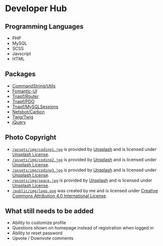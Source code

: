 # Developer Hub

## Programming Languages
* PHP
* MySQL
* SCSS
* Javscript
* HTML

## Packages
* [CommandString/Utils](https://github.com/commandstring/utils)
* [Fomantic-UI](https://fomantic-ui.com/)
* [Tnapf/Router](https://github.com/tnapf/router)
* [Tnapf/PDO](https://github.com/tnapf/pdo)
* [Tnapf/MySQLSessions](https://github.com/tnapf/mysqlsession)
* [Netsbot/Carbon](https://github.com/briannesbitt/Carbon)
* [Twig/Twig](https://github.com/twigphp/Twig)
* [jQuery](https://jquery.com/)

## Photo Copyright
* [`/assets/img/coding1.jpg`](https://unsplash.com/photos/OqtafYT5kTw) is provided by [Unsplash](https://unsplash.com) and is licensed under [Unsplash License](https://unsplash.com/license).
* [`/assets/img/coding2.jpg`](https://unsplash.com/photos/f77Bh3inUpE) is provided by [Unsplash](https://unsplash.com) and is licensed under [Unsplash License](https://unsplash.com/license).
* [`/assets/img/coding3.jpg`](https://unsplash.com/photos/SyYmXSDnJ54) is provided by [Unsplash](https://unsplash.com) and is licensed under [Unsplash License](https://unsplash.com/license).
* [`/assets/img/space.jpg`](https://unsplash.com/photos/rCbdp8VCYhQ) is provided by [Unsplash](https://unsplash.com) and is licensed under [Unsplash License](https://unsplash.com/license).
* [`/public/img/logo.png`](https://github.com/CommandString/DevHub/blob/master/public/img/logo.png) was created by me and is licensed under [Creative Commons Attribution 4.0 International License](https://creativecommons.org/licenses/by/4.0/).

## What still needs to be added
* Ability to customize profile
* Questions shown on homepage instead of registration when logged in
* Ability to reset password
* Upvote / Downvote comments